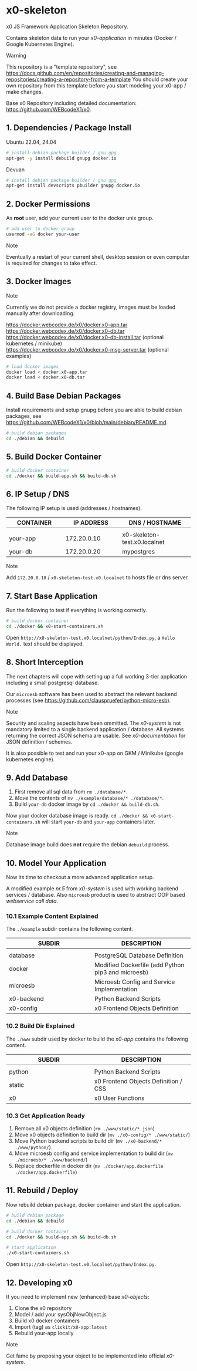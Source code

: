 # x0-skeleton

x0 JS Framework Application Skeleton Repository.

Contains skeleton data to run your *x0-application* in minutes
(Docker / Google Kubernetes Engine).

>[!WARNING]
> This repository is a "template repository", see
> https://docs.github.com/en/repositories/creating-and-managing-repositories/creating-a-repository-from-a-template
> You should create your own repository from this template before you start modeling
> your x0-app / make changes.

Base x0 Repository including detailed documentation: https://github.com/WEBcodeX1/x0.

## 1. Dependencies / Package Install

Ubuntu 22.04, 24.04

```bash
# install debian package builder / gnu gpg
apt-get -y install debuild gnupg docker.io
```

Devuan

```bash
# install debian package builder / gnu gpg
apt-get install devscripts pbuilder gnupg docker.io
```

## 2. Docker Permissions

As **root** user, add your current user to the docker unix group.

```bash
# add user to docker group
usermod -aG docker your-user
```

>[!NOTE]
> Eventually a restart of your current shell, desktop session or
> even computer is required for changes to take effect.

## 3. Docker Images

>[!NOTE]
> Currently we do not provide a docker registry, images must be loaded manually
> after downloading.

https://docker.webcodex.de/x0/docker.x0-app.tar<br>
https://docker.webcodex.de/x0/docker.x0-db.tar<br>
https://docker.webcodex.de/x0/docker.x0-db-install.tar (optional kubernetes / minikube)<br>
https://docker.webcodex.de/x0/docker.x0-msg-server.tar (optional examples)

```bash
# load docker images
docker load < docker.x0-app.tar
docker load < docker.x0-db.tar
```

## 4. Build Base Debian Packages

Install requirements and setup gnupg before you are able to build debian packages,
see https://github.com/WEBcodeX1/x0/blob/main/debian/README.md.

```bash
# build debian packages
cd ./debian && debuild
```

## 5. Build Docker Container

```bash
# build docker container
cd ./docker && build-app.sh && build-db.sh
```

## 6. IP Setup / DNS

The following IP setup  is used (addresses / hostnames).

| CONTAINER           | IP ADDRESS         | DNS / HOSTNAME               |
| ------------------- | ------------------ | ---------------------------- |
| <img width="300px"> | <img width="300">  | <img width="420">            |
| your-app            | 172.20.0.10        | x0-skeleton-test.x0.localnet |
| your-db             | 172.20.0.20        | mypostgres                   |

>[!NOTE]
> Add `172.20.0.10` / `x0-skeleton-test.x0.localnet` to hosts file or dns server.

## 7. Start Base Application

Run the following to test if everything is working correctly.

```bash
# build docker container
cd ./docker && x0-start-containers.sh
```

Open `http://x0-skeleton-test.x0.localnet/python/Index.py`, a `Hello World.`
text should be displayed.

## 8. Short Interception

The next chapters will cope with setting up a full working 3-tier application
including a small postgresql database.

Our `microesb` software has been used to abstract the relevant backend processes
(see https://github.com/clauspruefer/python-micro-esb).

>[!NOTE]
> Security and scaling aspects have been ommitted. The *x0-system* is not mandatory
> limited to a single backend application / database. All systems returning the
> correct JSON schema are usable. See *x0-documentation* for JSON definition / schemes.

It is also possible to test and run your x0-app on GKM / Minikube (google kubernetes engine).

## 9. Add Database

1. First remove all sql data from `rm ./database/*`.
2. *Move* the contents of `mv ./example/database/* ./database/*`.
3. Build `your-db` docker image by `cd ./docker && build-db.sh`.

Now your docker database image is ready. `cd ./docker && x0-start-containers.sh` will
start `your-db` and `your-app` containers later.

>[!NOTE]
> Database image build does **not** require the debian `debuild` process.

## 10. Model Your Application

Now its time to checkout a more advanced application setup.

A modified example *nr.5* from *x0-system* is used with working backend services /
database. Also `microesb` product is used to abstract OOP based *webservice call data*.

### 10.1 Example Content Explained

The `./example` subdir contains the following content.

| SUBDIR              | DESCRIPTION                                           |
| ------------------- | ----------------------------------------------------- |
| <img width="500px"> | <img width="520">                                     |
| database            | PostgreSQL Database Definition                        |
| docker              | Modified Dockerfile (add Python pip3 and microesb)    |
| microesb            | Microesb Config and Service Implementation            |
| x0-backend          | Python Backend Scripts                                |
| x0-config           | x0 Frontend Objects Definition                        |

### 10.2 Build Dir Explained

The `./www` subdir used by docker to build the *x0-app* contains the following
content.

| SUBDIR              | DESCRIPTION                                           |
| ------------------- | ----------------------------------------------------- |
| <img width="500px"> | <img width="520">                                     |
| python              | Python Backend Scripts                                |
| static              | x0 Frontend Objects Definition / CSS                  |
| x0                  | x0 User Functions                                     |

### 10.3 Get Application Ready

1. Remove all x0 objects definition (`rm ./www/static/*.json`)
2. Move x0 objects definition to build dir (`mv ./x0-config/* ./www/static/`)
3. Move Python backend scripts to build dir (`mv ./x0-backend/* ./www/python/`)
4. Move microesb config and service implementation to build dir (`mv ./microesb/* ./www/backend/`)
4. Replace dockerfile in docker dir (`mv ./docker/app.dockerfile ./docker/app.dockerfile`)

## 11. Rebuild / Deploy

Now rebuild debian package, docker container and start the application.

```bash
# build debian package
cd ./debian && debuild

# build docker container
cd ./docker && build-app.sh && build-db.sh

# start application
./x0-start-containers.sh
```

Open `http://x0-skeleton-test.x0.localnet/python/Index.py`.

## 12. Developing x0

If you need to implement new (enhanced) base *x0-objects*:

1. Clone the x0 repository
2. Model / add your sysObjNewObject.js
3. Build x0 docker containers
4. Import (tag) as `clickit/x0-app:latest`
5. Rebuild your-app locally

>[!NOTE]
> Get fame by proposing your object to be implemented into official *x0-system*.

